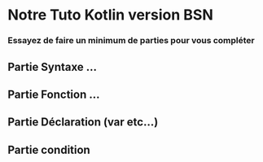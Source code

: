 # Notre Tuto Kotlin version BSN
### Essayez de faire un minimum de parties pour vous compléter


## Partie Syntaxe ...

## Partie Fonction ...

## Partie Déclaration (var etc...)

## Partie condition

